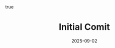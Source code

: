---
title: Initial Comit
date: 2025-09-02
categories: [Blogging]
tags: [blog]
math: true
toc: true
pin: true
image:
  path: ../docs/toothless.png
  alt: Toothless
---